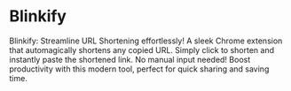 # Blinkify
Blinkify: Streamline URL Shortening effortlessly! A sleek Chrome extension that automagically shortens any copied URL. Simply click to shorten and instantly paste the shortened link. No manual input needed! Boost productivity with this modern tool, perfect for quick sharing and saving time.
